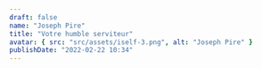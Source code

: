 ```yaml
---
draft: false
name: "Joseph Pire"
title: "Votre humble serviteur"
avatar: { src: "src/assets/iself-3.png", alt: "Joseph Pire" }
publishDate: "2022-02-22 10:34"
---
```

